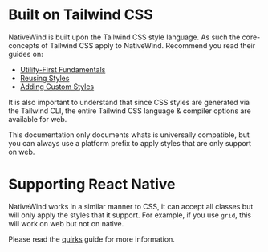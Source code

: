 # Built on Tailwind CSS

NativeWind is built upon the Tailwind CSS style language. As such the core-concepts of Tailwind CSS apply to NativeWind. Recommend you read their guides on:

- [Utility-First Fundamentals](https://tailwindcss.com/docs/utility-first)
- [Reusing Styles](https://tailwindcss.com/docs/reusing-styles)
- [Adding Custom Styles](https://tailwindcss.com/docs/adding-custom-styles)

It is also important to understand that since CSS styles are generated via the Tailwind CLI, the entire Tailwind CSS language & compiler options are available for web.

This documentation only documents whats is universally compatible, but you can always use a platform prefix to apply styles that are only support on web.

# Supporting React Native

NativeWind works in a similar manner to CSS, it can accept all classes but will only apply the styles that it support. For example, if you use `grid`, this will work on web but not on native.

Please read the [quirks](./quirks) guide for more information.
